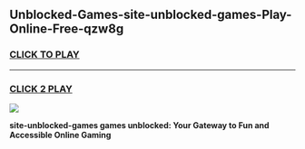 
## Unblocked-Games-site-unblocked-games-Play-Online-Free-qzw8g
<h3>
<a href="https://premium76.site?title=site-unblocked-games&ref=26A">CLICK TO PLAY</a></h3>
<hr>

<h3>
<a href="https://premium76.site?title=site-unblocked-games&ref=26A">CLICK 2 PLAY</a>
  
</h3>

<a href="https://premium76.site?title=site-unblocked-games&ref=26A"><img src="https://clearcache.store/games.png"></a>


**site-unblocked-games games unblocked: Your Gateway to Fun and Accessible Online Gaming**
